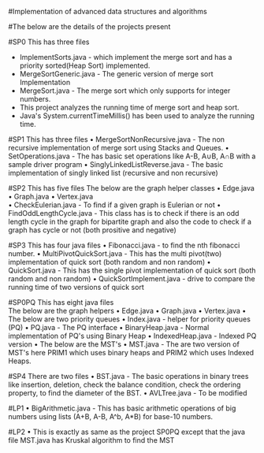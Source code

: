#Implementation of advanced data structures and algorithms

#The below are the details of the projects present

#SP0
This has three files<br/>
<ul>
<li>	ImplementSorts.java - which implement the merge sort and has a priority sorted(Heap Sort)  implemented.
<li>	MergeSortGeneric.java - The generic version of merge sort Implementation
<li>	MergeSort.java - The merge sort which only supports for integer numbers.
<li>	This project analyzes the running time of merge sort and heap sort.
<li>	Java's System.currentTimeMillis() has been used to analyze the running time.
</ul>

#SP1
This has three files
•	MergeSortNonRecursive.java - The non recursive implementation of merge sort using Stacks and Queues.
•	SetOperations.java - The has basic set operations like A-B, A∪B, A∩B with a sample driver program
•	SinglyLinkedListReverse.java - The basic implementation of singly linked list (recursive and non recursive)

#SP2
This has five files
The below are the graph helper classes
•	Edge.java  
•	Graph.java
•	Vertex.java  
•	CheckEulerian.java - To find if a given graph is Eulerian or not
•	FindOddLengthCycle.java - This class has is to check if there is an odd length cycle in the graph for  bipartite graph and also the code to check if a graph has cycle or not (both prositive and negative)

#SP3
This has four java files
•	Fibonacci.java - to find the nth fibonacci number.
•	MultiPivotQuickSort.java - This has the multi pivot(two) implementation of quick sort (both random and non random)
•	QuickSort.java - This has the single pivot implementation of quick sort (both random and non random)
•	QuickSortImplement.java - drive to compare the running time of two versions of quick sort

#SP0PQ
This has eight java files  
      The below are the graph helpers
•	Edge.java
•	Graph.java
•	Vertex.java
•	The below are two priority queues
•	Index.java - helper for priority queues (PQ)
•	PQ.java - The PQ interface
•	BinaryHeap.java - Normal implementation of PQ's using Binary Heap
•	IndexedHeap.java - Indexed PQ version
•	The below are the MST's
•	MST.java - The are two version of MST's here PRIM1 which uses binary heaps and PRIM2 which uses Indexed Heaps.

#SP4
 There are two files
•	BST.java - The basic operations in binary trees like insertion, deletion, check the balance condition, check the ordering property, to find the diameter of the BST.
•	AVLTree.java - To be modified

#LP1
•	BigArithmetic.java - This has basic arithmetic operations of big numbers using lists (A+B, A-B, A^b, A*B) for base-10 numbers.

#LP2
•	This is exactly as same as the project SP0PQ except that the java file MST.java has Kruskal algorithm to find the MST
